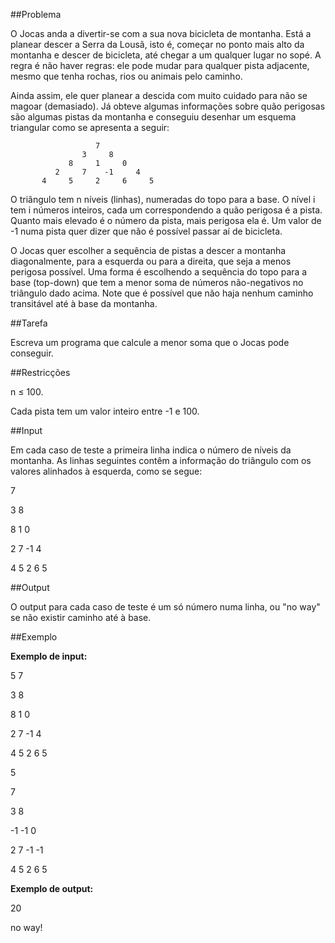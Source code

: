 ##Problema

O Jocas anda a divertir-se com a sua nova bicicleta de montanha. Está a planear descer a Serra da Lousã, isto é, começar no ponto mais alto da montanha e descer de bicicleta, até chegar a um qualquer lugar no sopé. A regra é não haver regras: ele pode mudar para qualquer pista adjacente, mesmo que tenha rochas, rios ou animais pelo caminho.

Ainda assim, ele quer planear a descida com muito cuidado para não se magoar (demasiado). Já obteve algumas informações sobre quão perigosas são algumas pistas da montanha e conseguiu desenhar um esquema triangular como se apresenta a seguir:

                       7
                    3     8
                 8     1     0
              2     7    -1     4
           4     5     2     6     5

O triângulo tem n níveis (linhas), numeradas do topo para a base. O nível i tem i números inteiros, cada um correspondendo a quão perigosa é a pista. Quanto mais elevado é o número da pista, mais perigosa ela é. Um valor de -1 numa pista quer dizer que não é possível passar aí de bicicleta.

O Jocas quer escolher a sequência de pistas a descer a montanha diagonalmente, para a esquerda ou para a direita, que seja a menos perigosa possível. Uma forma é escolhendo a sequência do topo para a base (top-down) que tem a menor soma de números não-negativos no triângulo dado acima. Note que é possível que não haja nenhum caminho transitável até à base da montanha.


##Tarefa

Escreva um programa que calcule a menor soma que o Jocas pode conseguir.

##Restricções

n ≤ 100.

Cada pista tem um valor inteiro entre -1 e 100.


##Input

Em cada caso de teste a primeira linha indica o número de níveis da montanha. As linhas seguintes contêm a informação do triângulo com os valores alinhados à esquerda, como se segue:

7

3 8

8 1 0 

2 7 -1 4

4 5 2 6 5

##Output

O output para cada caso de teste é um só número numa linha, ou "no way" se não existir caminho até à base.


##Exemplo

**Exemplo de input:**

5
7

3 8

8 1 0 

2 7 -1 4

4 5 2 6 5

5

7

3 8

-1 -1 0

2 7 -1 -1

4 5 2 6 5

**Exemplo de output:**

20

no way!


